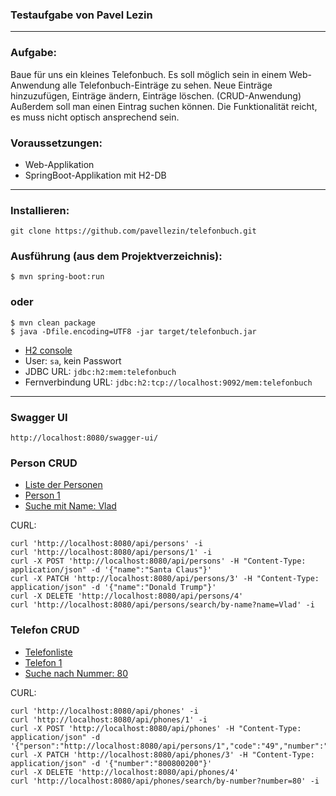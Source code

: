 ### Testaufgabe von Pavel Lezin

----------------------------

### Aufgabe:

Baue für uns ein kleines Telefonbuch.
Es soll möglich sein in einem Web-Anwendung alle Telefonbuch-Einträge zu sehen. Neue Einträge hinzuzufügen, Einträge ändern, Einträge löschen. (CRUD-Anwendung)
Außerdem soll man einen Eintrag suchen können.
Die Funktionalität reicht, es muss nicht optisch ansprechend sein.

### Voraussetzungen:

* Web-Applikation
* SpringBoot-Applikation mit H2-DB

-----------------------------

### Installieren:

    git clone https://github.com/pavellezin/telefonbuch.git

### Ausführung (aus dem Projektverzeichnis):

    $ mvn spring-boot:run

### oder

    $ mvn clean package
    $ java -Dfile.encoding=UTF8 -jar target/telefonbuch.jar

- <a href="http://localhost:8082/">H2 console</a>
- User: `sa`, kein Passwort
- JDBC URL: `jdbc:h2:mem:telefonbuch`
- Fernverbindung URL: `jdbc:h2:tcp://localhost:9092/mem:telefonbuch`

-----------------------------

### Swagger UI

    http://localhost:8080/swagger-ui/

### Person CRUD


- <a href="http://localhost:8080/api/persons">Liste der Personen</a>
- <a href="http://localhost:8080/api/persons/1">Person 1</a>
- <a href="http://localhost:8080/api/persons/search/by-name?name=Vlad">Suche mit Name: Vlad</a>

CURL:

    curl 'http://localhost:8080/api/persons' -i
    curl 'http://localhost:8080/api/persons/1' -i
    curl -X POST 'http://localhost:8080/api/persons' -H "Content-Type: application/json" -d '{"name":"Santa Claus"}'
    curl -X PATCH 'http://localhost:8080/api/persons/3' -H "Content-Type: application/json" -d '{"name":"Donald Trump"}'
    curl -X DELETE 'http://localhost:8080/api/persons/4'
    curl 'http://localhost:8080/api/persons/search/by-name?name=Vlad' -i


### Telefon CRUD


- <a href="http://localhost:8080/api/phones">Telefonliste</a>
- <a href="http://localhost:8080/api/phones/1">Telefon 1</a>
- <a href="http://localhost:8080/api/phones/search/by-number?number=80">Suche nach Nummer: 80</a>

CURL:

    curl 'http://localhost:8080/api/phones' -i
    curl 'http://localhost:8080/api/phones/1' -i
    curl -X POST 'http://localhost:8080/api/phones' -H "Content-Type: application/json" -d '{"person":"http://localhost:8080/api/persons/1","code":"49","number":"012345678"}'
    curl -X PATCH 'http://localhost:8080/api/phones/3' -H "Content-Type: application/json" -d '{"number":"800800200"}'
    curl -X DELETE 'http://localhost:8080/api/phones/4'
    curl 'http://localhost:8080/api/phones/search/by-number?number=80' -i


